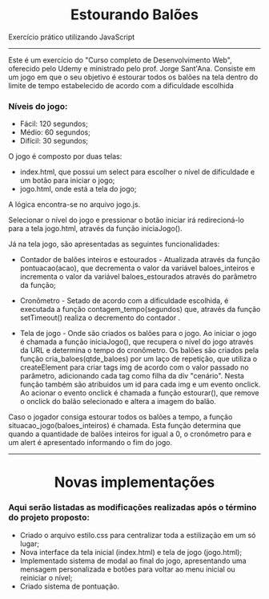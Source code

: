 <h1 align="center"> Estourando Balões </h1>
<p align="justify"> Exercício prático utilizando JavaScript </p>
<hr>
<p>Este é um exercício do "Curso completo de Desenvolvimento Web", oferecido pelo Udemy e ministrado pelo prof. Jorge Sant'Ana. Consiste em um jogo em que o seu objetivo é
estourar todos os balões na tela dentro do limite de tempo estabelecido de acordo com a dificuldade escolhida</p>

### Níveis do jogo:
- Fácil: 120 segundos;
- Médio: 60 segundos;
- Difícil: 30 segundos;

O jogo é composto por duas telas:

- index.html, que possui um select para escolher o nível de dificuldade e um botão para iniciar o jogo;
- jogo.html, onde está a tela do jogo;

A lógica encontra-se no arquivo jogo.js.

Selecionar o nível do jogo e pressionar o botão iniciar irá redirecioná-lo para a tela jogo.html, através da função iniciaJogo().

Já na tela jogo, são apresentadas as seguintes funcionalidades:

- Contador de balões inteiros e estourados - Atualizada através da função pontuacao(acao), que decrementa o valor da variável baloes_inteiros e incrementa o valor da variável baloes_estourados através do parâmetro da função;

- Cronômetro - Setado de acordo com a dificuldade escolhida, é executada a função contagem_tempo(segundos) que, através da função setTimeout() realiza o decremento do contador .


- Tela de jogo - Onde são criados os balões para o jogo. Ao iniciar o jogo é chamada a função iniciaJogo(), que recupera o nível do jogo através da URL e determina o tempo do cronômetro.
	Os balões são criados pela função cria_baloes(qtde_baloes) por um laço de repetição, que utiliza o createElement para criar tags img de acordo com o valor passado no parâmetro, adicionando cada tag como filha da div "cenário". Nesta função também são atribuidos um id para cada img e um evento onclick.
	Ao acionar o evento onclick é chamada a função estourar(), que remove o onclick do balão selecionado e altera a imagem do balão.

Caso o jogador consiga estourar todos os balões a tempo, a função situacao_jogo(baloes_inteiros) é chamada. Esta função determina que quando a quantidade de balões inteiros for igual a 0, o cronômetro para e um alert é apresentado informando o fim do jogo.

<hr>

<h1 align="center"> Novas implementações </h1>

### Aqui serão listadas as modificações realizadas após o término do projeto proposto:
- Criado o arquivo estilo.css para centralizar toda a estilização em um só lugar;
- Nova interface da tela inicial (index.html) e tela de jogo (jogo.html);
- Implementado sistema de modal ao final do jogo, apresentando uma mensagem personalizada e botões para voltar ao menu inicial ou reiniciar o nível;
- Criado sistema de pontuação.
